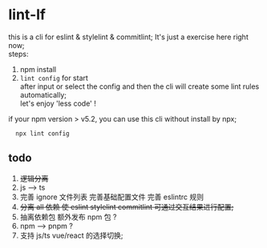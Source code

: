 # lint-lf

this is a cli for eslint & stylelint & commitlint;
It's just a exercise here right now;  
steps:

1. npm install
2. `lint config` for start  
   after input or select the config and then the cli will create some lint rules automatically;  
   let's enjoy 'less code' !

if your npm version > v5.2, you can use this cli without install by npx;

```npm
  npx lint config
```

## todo

1. <del>逻辑分离</del>
2. js --> ts
3. 完善 ignore 文件列表 完善基础配置文件 完善 eslintrc 规则
4. <del>分离 all 依赖 使 eslint stylelint commitlint 可通过交互结果进行配置;</del>
5. 抽离依赖包 额外发布 npm 包 ?
6. npm --> pnpm ?
7. 支持 js/ts vue/react 的选择切换;
